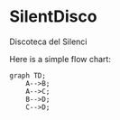 # SilentDisco
Discoteca del Silenci

Here is a simple flow chart:

```mermaid
graph TD;
    A-->B;
    A-->C;
    B-->D;
    C-->D;
```
